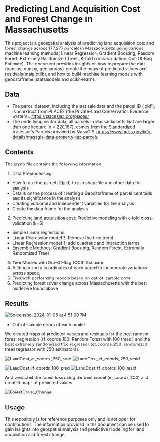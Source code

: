 

# Predicting Land Acquisition Cost and Forest Change in Massachusetts

This project is a geospatial analysis of predicting land acquisition cost and forest change across 177,277 parcels in Massachusetts using various machine learning methods( Linear Regression, Gradient Boosting, Random Forest, Extremely Randomized Trees, K-fold cross-validation, Out-Of-Bag Estimate). The document provides insights on how to prepare the data (pandas, numpy, geopandas), create the maps of predicted values and residuals(matplotlib), and how to build machine learning models with geodataframe (statsmodels and scikit-learn).

## Data
- The parcel dataset, including the last sale data and the parcel ID ('pid'), is an extract from PLACES (the Private-Land Conservation Evidence System).
  https://placeslab.org/places/
- The underlying vector data, all parcels in Massachusetts that are larger than one hectare (n = 220,187), comes from the Standardized Assessor's Parcels provided by MassGIS.
  https://www.mass.gov/info-details/massgis-data-property-tax-parcels

## Contents

The ipynb file contains the following information:

1. Data Preprocessing: 
- How to use the parcel ID(pid) to join shapefile and other data for analysis
- Details on the process of creating a Geodataframe of parcel centroids and its significance in the analysis
- Creating outcome and independent variables for the analysis
- Create the data frame for the analysis

2. Predicting land acquisition cost: Predictive modeling with k-fold cross-validation (k=5)
- Simple Linear regressions
- Linear Regression model 2: Remove the time trend
- Linear Regression model 3: add quadratic and interaction terms
- Ensemble Methods: Gradient Boosting, Random Forest, Extremely Randomized Trees
3. Tree Models with Out-Of-Bag (OOB) Estimate
4. Adding x and y coordinates of each parcel to incorporate variations across space,
4. Find well-performing models based on out-of-sample error
5. Predicting forest cover change across Massachusetts with the best model we found above

## Results
![Screenshot 2024-01-05 at 4 51 00 PM](https://github.com/lizzie86/Machine_Learning_Project/assets/111255164/f98f9f9f-9393-4af8-ad72-dd999454c964)
- Out-of-sample errors of each model

We created maps of predicted values and residuals for the best random forest regression (rf_coords_100: Random Forest with 100 trees ) and the best extremely randomized tree regressor (et_coords_250: randomized trees regressor with 250 estimators). 

![LandCost_et_coords_250_pred](https://github.com/lizzie86/Machine_Learning_Project/assets/111255164/42cfdb3e-d4ae-407a-8a35-4244ad7a8553)
![LandCost_et_coords_250_resid](https://github.com/lizzie86/Machine_Learning_Project/assets/111255164/eb9da2be-d8fb-4a64-af59-1d4fd69c6ec3)

![LandCost_rf_coords_100_pred](https://github.com/lizzie86/Machine_Learning_Project/assets/111255164/29513f69-6263-4531-a007-e1cb479e83bd)
![LandCost_rf_coords_100_resid](https://github.com/lizzie86/Machine_Learning_Project/assets/111255164/be3ba8fc-76fd-4d78-9906-117e5d32bfaa)

And predicted the forest loss using the best model (et_coords_250) and created maps of predicted values.

![ForestCover_Change](https://github.com/lizzie86/Machine_Learning_Project/assets/111255164/e3082555-84f1-4405-bf97-a46d39fd8683)


## Usage

This repository is for reference purposes only and is not open for contributions. The information provided in the document can be used to gain insights into geospatial analysis and predictive modeling for land acquisition and forest change. 

